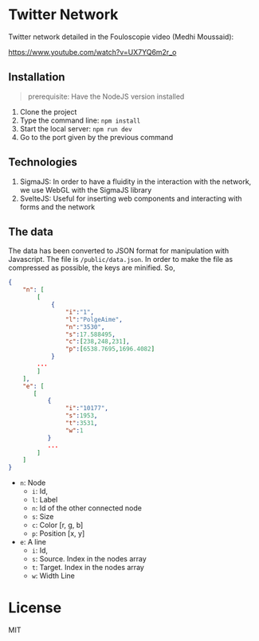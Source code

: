 # Twitter Network

Twitter network detailed in the Fouloscopie video (Medhi Moussaid):

https://www.youtube.com/watch?v=UX7YQ6m2r_o

## Installation

> prerequisite: Have the NodeJS version installed

1. Clone the project
2. Type the command line: `npm install`
3. Start the local server: `npm run dev`
4. Go to the port given by the previous command

## Technologies

1. SigmaJS: In order to have a fluidity in the interaction with the network, we use WebGL with the SigmaJS library
2. SvelteJS: Useful for inserting web components and interacting with forms and the network

## The data

The data has been converted to JSON format for manipulation with Javascript. The file is `/public/data.json`. In order to make the file as compressed as possible, the keys are minified. So, 

```json
{
    "n": [
        [
            {
                "i":"1",
                "l":"PolgeAime",
                "n":"3530",
                "s":17.588495,
                "c":[238,248,231],
                "p":[6538.7695,1696.4082]
            }
        ...
        ]
    ],
    "e": [
       [
           {
                "i":"10177",
                "s":1953,
                "t":3531,
                "w":1
           }
           ...
        ]
    ]
}
```

- `n`: Node
    - `i`: Id,
    - `l`: Label
    - `n`: Id of the other connected node
    - `s`: Size
    - `c`: Color [r, g, b]
    - `p`: Position [x, y]
- `e`: A line
    - `i`: Id,
    - `s`: Source. Index in the nodes array
    - `t`: Target. Index in the nodes array
    - `w`: Width Line

# License

MIT

